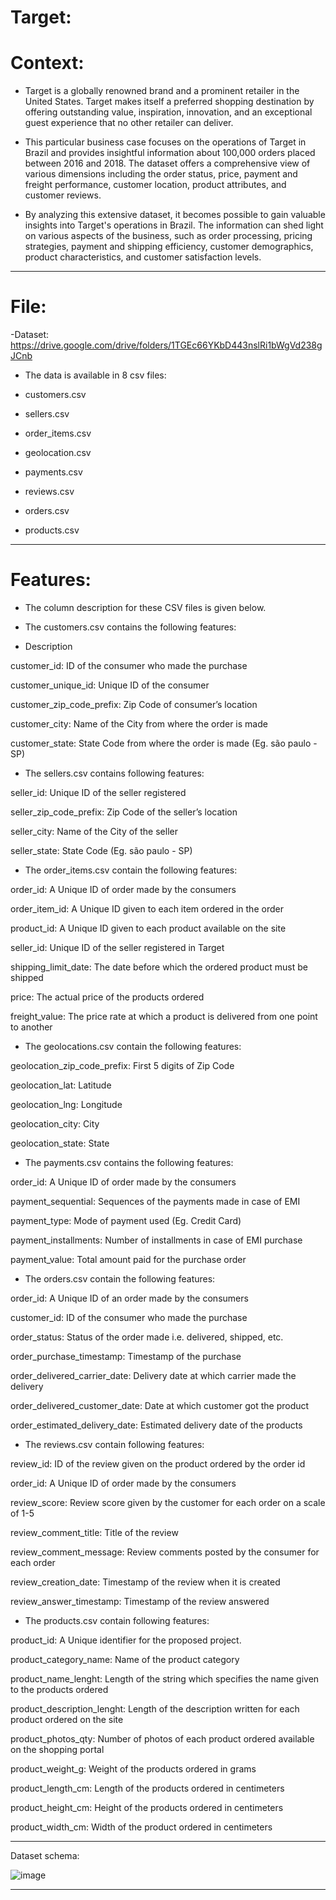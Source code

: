 # Target:

# Context:

- Target is a globally renowned brand and a prominent retailer in the United States. Target makes itself a preferred shopping destination by offering outstanding value, inspiration, innovation, and an exceptional guest experience that no other retailer can deliver.

- This particular business case focuses on the operations of Target in Brazil and provides insightful information about 100,000 orders placed between 2016 and 2018. The dataset offers a comprehensive view of various dimensions including the order status, price, payment and freight performance, customer location, product attributes, and customer reviews.

- By analyzing this extensive dataset, it becomes possible to gain valuable insights into Target's operations in Brazil. The information can shed light on various aspects of the business, such as order processing, pricing strategies, payment and shipping efficiency, customer demographics, product characteristics, and customer satisfaction levels.

___________________________________________________________________________________________________________
# File:
-Dataset: https://drive.google.com/drive/folders/1TGEc66YKbD443nslRi1bWgVd238gJCnb

- The data is available in 8 csv files:

- customers.csv
- sellers.csv
- order_items.csv
- geolocation.csv
- payments.csv
- reviews.csv
- orders.csv
- products.csv
___________________________________________________________________________________________________________
# Features:

- The column description for these CSV files is given below.

- The customers.csv contains the following features:

- Description

customer_id: ID of the consumer who made the purchase

customer_unique_id: Unique ID of the consumer

customer_zip_code_prefix: Zip Code of consumer’s location

customer_city: Name of the City from where the order is made

customer_state: State Code from where the order is made (Eg. são paulo - SP)

- The sellers.csv contains following features:


seller_id: Unique ID of the seller registered

seller_zip_code_prefix: Zip Code of the seller’s location

seller_city: Name of the City of the seller

seller_state: State Code (Eg. são paulo - SP)

- The order_items.csv contain the following features:

order_id: A Unique ID of order made by the consumers

order_item_id: A Unique ID given to each item ordered in the order

product_id: A Unique ID given to each product available on the site

seller_id:  Unique ID of the seller registered in Target

shipping_limit_date: The date before which the ordered product must be shipped

price: The actual price of the products ordered

freight_value: The price rate at which a product is delivered from one point to another

- The geolocations.csv contain the following features:


geolocation_zip_code_prefix: First 5 digits of Zip Code

geolocation_lat: Latitude

geolocation_lng: Longitude

geolocation_city: City

geolocation_state: State

- The payments.csv contains the following features:

order_id: A Unique ID of order made by the consumers

payment_sequential:  Sequences of the payments made in case of EMI

payment_type: Mode of payment used (Eg. Credit Card)

payment_installments: Number of installments in case of EMI purchase

payment_value: Total amount paid for the purchase order

- The orders.csv contain the following features:

order_id: A Unique ID of an order made by the consumers

customer_id: ID of the consumer who made the purchase

order_status: Status of the order made i.e. delivered, shipped, etc.

order_purchase_timestamp: Timestamp of the purchase

order_delivered_carrier_date: Delivery date at which carrier made the delivery

order_delivered_customer_date: Date at which customer got the product

order_estimated_delivery_date: Estimated delivery date of the products

- The reviews.csv contain following features:


review_id: ID of the review given on the product ordered by the order id

order_id: A Unique ID of order made by the consumers

review_score: Review score given by the customer for each order on a scale of 1-5

review_comment_title: Title of the review

review_comment_message: Review comments posted by the consumer for each order

review_creation_date: Timestamp of the review when it is created

review_answer_timestamp: Timestamp of the review answered

- The products.csv contain following features:


product_id: A Unique identifier for the proposed project.

product_category_name: Name of the product category

product_name_lenght: Length of the string which specifies the name given to the products ordered

product_description_lenght: Length of the description written for each product ordered on the site

product_photos_qty: Number of photos of each product ordered available on the shopping portal

product_weight_g: Weight of the products ordered in grams

product_length_cm: Length of the products ordered in centimeters

product_height_cm: Height of the products ordered in centimeters

product_width_cm: Width of the product ordered in centimeters

___________________________________________________________________________________________________________

Dataset schema:

![image](https://github.com/ankit-verma2000/Target-sql-/assets/150786247/3c2772f9-2097-45d0-9702-7e449c5c65ae)

___________________________________________________________________________________________________________
